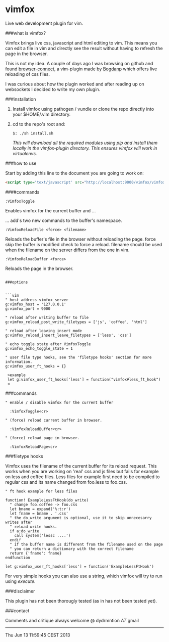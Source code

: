 vimfox
======

Live web development plugin for vim.


###what is vimfox?

Vimfox brings live css, javascript and html editing to vim. This means you
can edit a file in vim and directly see the result without having to refresh 
the page in the browser.

This is not my idea. A couple of days ago I was browsing on github and found 
[browser-connect](https://github.com/Bogdanp/browser-connect.vim), a vim-plugin
made by [Bogdanp](http://github.com/Bogdanp) which offers live reloading of css
files. 

I was curious about how the plugin worked and after reading up on websockets I 
decided to write my own plugin.


###installation

1. Install vimfox using pathogen / vundle or clone the repo directly into
your $HOME/.vim directory.

2. cd to the repo's root and:
        
    `$: ./sh install.sh`

   *This will download all the required modules using pip and install
   them locally in the vimfox-plugin directory. This ensures vimfox will
   work in virtualenvs.*


###how to use

Start by adding this line to the document you are going to work on:

```html
<script type='text/javascript' src="http://localhost:9000/vimfox/vimfox.js"></script>
```

####commands

```vim
:VimfoxToggle
```
Enables vimfox for the current buffer and ...  

... add's two new commands to the buffer's namespace.


```vim
:VimfoxReloadFile <force> <filename>
```
Reloads the buffer's file in the browser without reloading the page.
  force       skip the buffer is modified check to force a reload.
  filename    should be used when the filename on the server differs from 
              the one in vim.

```vim
:VimfoxReloadBuffer <force>
```
Reloads the page in the browser.

```

###options


```vim
" host address vimfox server
g:vimfox_host = '127.0.0.1'
g:vimfox_port = 9000

" reload after writing buffer to file
g:vimfox_reload_post_write_filetypes = ['js', 'coffee', 'html']

" reload after leaving insert mode
g:vimfox_reload_insert_leave_filetypes = ['less', 'css']

" echo toggle state after VimfoxToggle
g:vimfox_echo_toggle_state = 1

" user file type hooks, see the 'filetype hooks' section for more information.
g:vimfox_user_ft_hooks = {}
 
 >example 
 let g:vimfox_user_ft_hooks['less'] = function("vimfox#less_ft_hook")
 <
```

###commands

```vim
" enable / disable vimfox for the current buffer
 
  :VimfoxToggle<cr>

" (force) reload current buffer in browser.
  
  :VimfoxReloadBuffer<cr>

" (force) reload page in browser.

  :VimfoxReloadPage<cr>

```

###filetype hooks


Vimfox uses the filename of the current buffer for its reload request. This
works when you are working on 'real' css and js files but fails for example
on less and coffee files.
Less files for example first need to be compiled to regular css and its name
changed from foo.less to foo.css.

```vim
" ft hook example for less files

function! ExampleLessFtHook(do_write)
  " change foo.coffee -> foo.css
  let bname = expand('%:t:r')
  let fname = bname . '.css'
  " the do_write argument is optional, use it to skip unnecesarry writes after
  " reload write hooks.
  if a:do_write
    call system('lessc ....')
  endif
  " if the buffer name is different from the filename used on the page
  " you can return a dictionary with the correct filename
  return {'fname': fname}
endfunction

let g:vimfox_user_ft_hooks['less'] = function('ExampleLessFtHook')
```

For very simple hooks you can also use a string, which vimfox will try 
to run using *execute*.

###disclaimer

This plugin has not been thorougly tested (as in has not been tested yet).


###contact

Comments and critique always welcome @ dydrmntion _AT_ gmail



----
Thu Jun 13 11:59:45 CEST 2013

